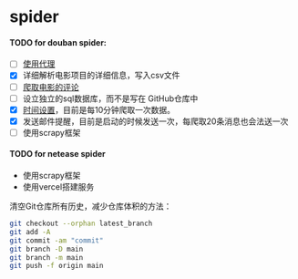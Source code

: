 # spider
#### TODO for douban spider: 
- [ ] [使用代理](https://blog.csdn.net/qq1261275789/article/details/111408400)
- [x] 详细解析电影项目的详细信息，写入csv文件
- [ ] [爬取电影的评论](https://blog.csdn.net/qq_45720042/article/details/118833756)
- [ ] 设立独立的sql数据库，而不是写在 GitHub仓库中
- [x] [时间设置](https://blog.csdn.net/Ximerr/article/details/123501772)，目前是每10分钟爬取一次数据。
- [x] 发送邮件提醒，目前是启动的时候发送一次，每爬取20条消息也会法送一次
- [ ] 使用scrapy框架

#### TODO for netease spider
- 使用scrapy框架
- 使用vercel搭建服务



清空Git仓库所有历史，减少仓库体积的方法：
```bash
git checkout --orphan latest_branch
git add -A
git commit -am "commit"
git branch -D main
git branch -m main
git push -f origin main
```




